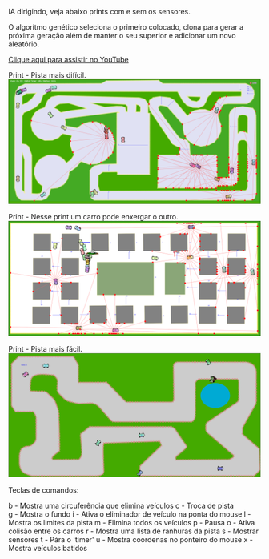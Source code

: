 IA dirigindo, veja abaixo prints com e sem os sensores.

O algorítmo genético seleciona o primeiro colocado, clona para gerar a próxima geração além de manter o seu superior e adicionar um novo aleatório.

[Clique aqui para assistir no YouTube](https://youtu.be/-AE7YnHMn9E)

Print - Pista mais difícil.
![Alt text](src/assets/asset3.png?raw=true "Print da pista")

Print - Nesse print um carro pode enxergar o outro.
![Alt text](src/assets/asset4.png?raw=true "Print da pista")

Print - Pista mais fácil.
![Alt text](src/assets/asset1.png?raw=true "Print da pista")

Teclas de comandos:

b - Mostra uma circuferência que elimina veículos
c - Troca de pista       
g - Mostra o fundo
i - Ativa o eliminador de veículo na ponta do mouse
l - Mostra os limites da pista
m - Elimina todos os veículos
p - Pausa
o - Ativa colisão entre os carros
r - Mostra uma lista de ranhuras da pista
s - Mostrar sensores
t - Pára o 'timer'
u - Mostra coordenas no ponteiro do mouse
x - Mostra veículos batidos